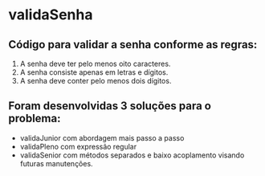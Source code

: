 # validaSenha
## Código para validar a senha conforme as regras:

1. A senha deve ter pelo menos oito caracteres.
2. A senha consiste apenas em letras e dígitos.
3. A senha deve conter pelo menos dois dígitos.

## Foram desenvolvidas 3 soluções para o problema:

* validaJunior com abordagem mais passo a passo
* validaPleno com expressão regular
* validaSenior com métodos separados e baixo acoplamento visando futuras manutenções.
    

